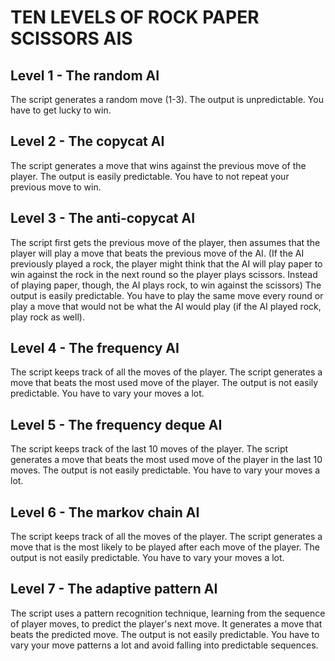 # TEN LEVELS OF ROCK PAPER SCISSORS AIS

## Level 1 - The random AI
The script generates a random move (1-3).
The output is unpredictable.
You have to get lucky to win.

## Level 2 - The copycat AI
The script generates a move that wins against the previous move of the player.
The output is easily predictable.
You have to not repeat your previous move to win.

## Level 3 - The anti-copycat AI
The script first gets the previous move of the player, then assumes that the player will play a move that beats the previous move of the AI. (If the AI previously played a rock, the player might think that the AI will play paper to win against the rock in the next round so the player plays scissors. Instead of playing paper, though, the AI plays rock, to win against the scissors)
The output is easily predictable.
You have to play the same move every round or play a move that would not be what the AI would play (if the AI played rock, play rock as well).

## Level 4 - The frequency AI
The script keeps track of all the moves of the player. The script generates a move that beats the most used move of the player.
The output is not easily predictable.
You have to vary your moves a lot.

## Level 5 - The frequency deque AI
The script keeps track of the last 10 moves of the player. The script generates a move that beats the most used move of the player in the last 10 moves.
The output is not easily predictable.
You have to vary your moves a lot.

## Level 6 - The markov chain AI
The script keeps track of all the moves of the player. The script generates a move that is the most likely to be played after each move of the player.
The output is not easily predictable.
You have to vary your moves a lot.

## Level 7 - The adaptive pattern AI
The script uses a pattern recognition technique, learning from the sequence of player moves, to predict the player's next move. It generates a move that beats the predicted move.
The output is not easily predictable.
You have to vary your move patterns a lot and avoid falling into predictable sequences.